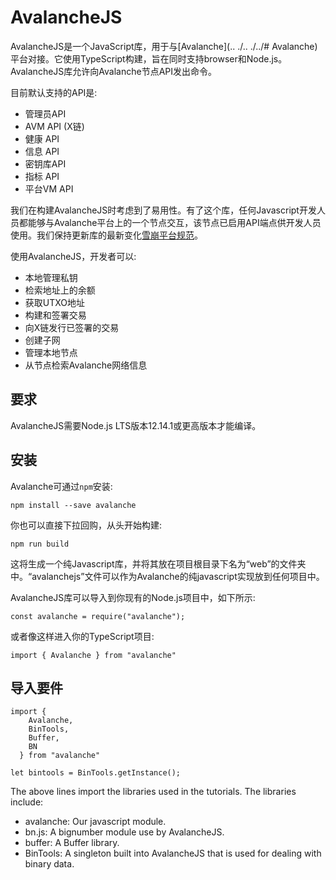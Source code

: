 # AvalancheJS

AvalancheJS是一个JavaScript库，用于与[Avalanche](.. ./.. ./../# Avalanche)平台对接。它使用TypeScript构建，旨在同时支持browser和Node.js。AvalancheJS库允许向Avalanche节点API发出命令。

目前默认支持的API是:

* 管理员API
* AVM API \(X链\)
* 健康 API
* 信息 API
* 密钥库API
* 指标 API
* 平台VM API

我们在构建AvalancheJS时考虑到了易用性。有了这个库，任何Javascript开发人员都能够与Avalanche平台上的一个节点交互，该节点已启用API端点供开发人员使用。我们保持更新库的最新变化[雪崩平台规范](https://docs.avax.network/)。

使用AvalancheJS，开发者可以:

* 本地管理私钥
* 检索地址上的余额
* 获取UTXO地址
* 构建和签署交易
* 向X链发行已签署的交易
* 创建子网
* 管理本地节点
* 从节点检索Avalanche网络信息

## 要求

AvalancheJS需要Node.js LTS版本12.14.1或更高版本才能编译。

## 安装

Avalanche可通过`npm`安装:

`npm install --save avalanche`

你也可以直接下拉回购，从头开始构建:

`npm run build`

这将生成一个纯Javascript库，并将其放在项目根目录下名为“web”的文件夹中。“avalanchejs”文件可以作为Avalanche的纯javascript实现放到任何项目中。

AvalancheJS库可以导入到你现有的Node.js项目中，如下所示:

```text
const avalanche = require("avalanche");
```

或者像这样进入你的TypeScript项目:

```text
import { Avalanche } from "avalanche"
```

## 导入要件

```text
import {
    Avalanche,
    BinTools,
    Buffer,
    BN
  } from "avalanche"

let bintools = BinTools.getInstance();
```

The above lines import the libraries used in the tutorials. The libraries include:

* avalanche: Our javascript module.
* bn.js: A bignumber module use by AvalancheJS.
* buffer: A Buffer library.
* BinTools: A singleton built into AvalancheJS that is used for dealing with binary data.

<!--stackedit_data:
eyJoaXN0b3J5IjpbMTUwOTg0MTQ5NF19
-->